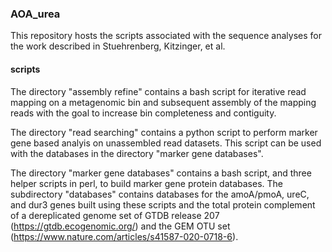 ### AOA_urea

This repository hosts the scripts associated with the sequence analyses for the work described in Stuehrenberg, Kitzinger, et al. 

#### scripts
The directory "assembly refine" contains a bash script for iterative read mapping on a metagenomic bin and subsequent assembly of the mapping reads with the goal to increase bin completeness and contiguity.

The directory "read searching" contains a python script to perform marker gene based analyis on unassembled read datasets. This script can be used with the databases in the directory "marker gene databases".

The directory "marker gene databases" contains a bash script, and three helper scripts in perl, to build marker gene protein databases. The subdirectory "databases" contains databases for the amoA/pmoA, ureC, and dur3 genes built using these scripts and the total protein complement of a dereplicated genome set of GTDB release 207 (https://gtdb.ecogenomic.org/) and the GEM OTU set (https://www.nature.com/articles/s41587-020-0718-6).
